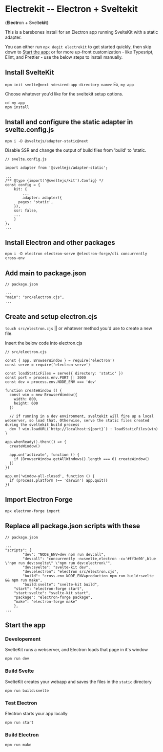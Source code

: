 # Electrekit -- Electron + Sveltekit

(**Electr**on + Svelt**ekit**)

This is a barebones install for an Electron app running SvelteKit with a static adapter.

You can either run `npx degit electrekit` to get started quickly,
then skip down to [Start the app](#start-the-app); or for more up-front customization - like Typesript, Elint, and Prettier - use the below steps to install manually.

## Install SvelteKit

`npm init svelte@next <desired-app-directory-name>` Ex, `my-app`

Choose whatever you'd like for the sveltekit setup options.

```
cd my-app
npm install
```

## Install and configure the static adapter in svelte.config.js

`npm i -D @sveltejs/adapter-static@next`

Disable SSR and change the output of build files from 'build' to 'static.

```
// svelte.config.js

import adapter from '@sveltejs/adapter-static';

...
/** @type {import('@sveltejs/kit').Config} */
const config = {
	kit: {
		...
		adapter: adapter({
      pages: 'static',
    }),
    ssr: false,
    ...
	}
};
...
```

## Install Electron and other packages

`npm i -D electron electron-serve @electron-forge/cli concurrently cross-env`

## Add main to package.json

```
// package.json

...
"main": "src/electron.cjs",
...
```

## Create and setup electron.cjs

`touch src/electron.cjs` || or whatever method you'd use to create a new file.

Insert the below code into electron.cjs

```
// src/electron.cjs

const { app, BrowserWindow } = require('electron')
const serve = require('electron-serve')

const loadStaticFiles = serve({ directory: 'static' })
const port = process.env.PORT || 3000
const dev = process.env.NODE_ENV === 'dev'

function createWindow () {
  const win = new BrowserWindow({
    width: 800,
    height: 600
  })

  // if running in a dev environment, sveltekit will fire up a local webserver, so load that. Otherwise, serve the static files created during the sveltekit build process
  dev ? win.loadURL(`http://localhost:${port}`) : loadStaticFiles(win)
}

app.whenReady().then(() => {
  createWindow()

  app.on('activate', function () {
    if (BrowserWindow.getAllWindows().length === 0) createWindow()
  })
})

app.on('window-all-closed', function () {
  if (process.platform !== 'darwin') app.quit()
})
```

## Import Electron Forge

`npx electron-forge import`

## Replace all package.json scripts with these

```
// package.json

...
"scripts": {
		"dev": "NODE_ENV=dev npm run dev:all",
		"dev:all": "concurrently -n=svelte,electron -c='#ff3e00',blue \"npm run dev:svelte\" \"npm run dev:electron\"",
		"dev:svelte": "svelte-kit dev",
		"dev:electron": "electron src/electron.cjs",
		"build": "cross-env NODE_ENV=production npm run build:svelte && npm run make",
		"build:svelte": "svelte-kit build",
    "start": "electron-forge start",
    "start:svelte": "svelte-kit start",
    "package": "electron-forge package",
    "make": "electron-forge make"
	},
...
```

## Start the app

### Developement

SvelteKit runs a webserver, and Electron loads that page in it's window

`npm run dev`

### Build Svelte

SvelteKit creates your webapp and saves the files in the `static` directory

`npm run build:svelte`

### Test Electron

Electron starts your app locally

`npm run start`

### Build Electron

`npm run make`